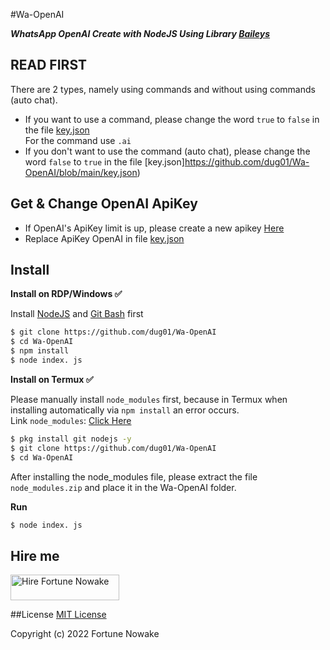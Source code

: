 #Wa-OpenAI

***WhatsApp OpenAI Create with NodeJS Using Library [Baileys](https://github.com/adiwajshing/Baileys)***

## READ FIRST
There are 2 types, namely using commands and without using commands (auto chat).
- If you want to use a command, please change the word ```true``` to ```false``` in the file [key.json](https://github.com/dug01/Wa-OpenAI/blob/main/key.json)<br>For the command use ```.ai```
- If you don't want to use the command (auto chat), please change the word ```false``` to ```true``` in the file [key.json]https://github.com/dug01/Wa-OpenAI/blob/main/key.json)

## Get & Change OpenAI ApiKey
- If OpenAI's ApiKey limit is up, please create a new apikey [Here](https://beta.openai.com/account/api-keys)
- Replace ApiKey OpenAI in file [key.json](https://github.com/dug01/Wa-OpenAI/blob/main/key.json)

## Install
**Install on RDP/Windows ✅**

Install [NodeJS](https://nodejs.org/en/download/)
  and [Git Bash](https://git-scm.com/downloads) first
```bash
$ git clone https://github.com/dug01/Wa-OpenAI
$ cd Wa-OpenAI
$ npm install
$ node index. js
```
**Install on Termux ✅**

Please manually install ```node_modules``` first, because in Termux when installing automatically via ```npm install``` an error occurs.
<br>Link ```node_modules```: [Click Here](https://drive.google.com/file/d/1gKGjseRirX6mQ5LOFULpmnDs7q3Svm8y/view?usp=sharing)
```bash
$ pkg install git nodejs -y
$ git clone https://github.com/dug01/Wa-OpenAI
$ cd Wa-OpenAI
```
After installing the node_modules file, please extract the file ```node_modules.zip``` and place it in the Wa-OpenAI folder.

**Run**
```bash
$ node index. js
```

## Hire me
<a href="https://nowakee.com" target="_blank"><img src="https://www.nowakee.com/oodsitir/2023/02/image.png" alt="Hire Fortune Nowake" height="41" width="174"></a>

##License
[MIT License](https://github.com/dug01/Wa-OpenAI/blob/main/LICENSE)

Copyright (c) 2022 Fortune Nowake
